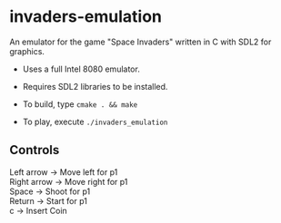 # invaders-emulation
An emulator for the game "Space Invaders" written in C with SDL2 for graphics.

- Uses a full Intel 8080 emulator.
- Requires SDL2 libraries to be installed.

- To build, type <code>cmake . && make</code>
- To play, execute <code>./invaders_emulation</code>

## Controls
Left arrow -> Move left for p1
<br>Right arrow -> Move right for p1
<br>Space -> Shoot for p1
<br>Return -> Start for p1
<br>c -> Insert Coin
